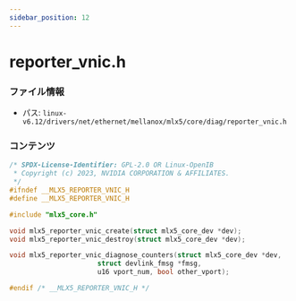 ```yaml
---
sidebar_position: 12
---
```

# reporter_vnic.h

### ファイル情報

- パス: `linux-v6.12/drivers/net/ethernet/mellanox/mlx5/core/diag/reporter_vnic.h`

### コンテンツ

```h
/* SPDX-License-Identifier: GPL-2.0 OR Linux-OpenIB
 * Copyright (c) 2023, NVIDIA CORPORATION & AFFILIATES.
 */
#ifndef __MLX5_REPORTER_VNIC_H
#define __MLX5_REPORTER_VNIC_H

#include "mlx5_core.h"

void mlx5_reporter_vnic_create(struct mlx5_core_dev *dev);
void mlx5_reporter_vnic_destroy(struct mlx5_core_dev *dev);

void mlx5_reporter_vnic_diagnose_counters(struct mlx5_core_dev *dev,
					  struct devlink_fmsg *fmsg,
					  u16 vport_num, bool other_vport);

#endif /* __MLX5_REPORTER_VNIC_H */

```
